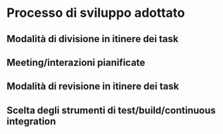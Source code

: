 # Processo di sviluppo adottato

## Modalità di divisione in itinere dei task

## Meeting/interazioni pianificate 

## Modalità di revisione in itinere dei task

## Scelta degli strumenti di test/build/continuous integration 